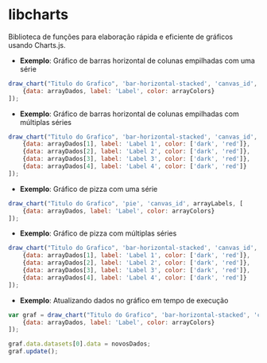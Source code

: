 # libcharts
Biblioteca de funções para elaboração rápida e eficiente de gráficos usando Charts.js.

* **Exemplo**: Gráfico de barras horizontal de colunas empilhadas com uma série
```javascript
draw_chart("Titulo do Grafico", 'bar-horizontal-stacked', 'canvas_id', arrayLabels, [
    {data: arrayDados, label: 'Label', color: arrayColors}
]);
```

* **Exemplo**: Gráfico de barras horizontal de colunas empilhadas com múltiplas séries
```javascript
draw_chart("Titulo do Grafico", 'bar-horizontal-stacked', 'canvas_id', arrayLabels, [
    {data: arrayDados[1], label: 'Label 1', color: ['dark', 'red']},
    {data: arrayDados[2], label: 'Label 2', color: ['dark', 'red']},
    {data: arrayDados[3], label: 'Label 3', color: ['dark', 'red']},
    {data: arrayDados[4], label: 'Label 4', color: ['dark', 'red']}
]);
```

* **Exemplo**: Gráfico de pizza com uma série
```javascript
draw_chart("Titulo do Grafico", 'pie', 'canvas_id', arrayLabels, [
    {data: arrayDados, label: 'Label', color: arrayColors}
]);
```

* **Exemplo**: Gráfico de pizza com múltiplas séries
```javascript
draw_chart("Titulo do Grafico", 'bar-horizontal-stacked', 'canvas_id', arrayLabels, [
    {data: arrayDados[1], label: 'Label 1', color: ['dark', 'red']},
    {data: arrayDados[2], label: 'Label 2', color: ['dark', 'red']},
    {data: arrayDados[3], label: 'Label 3', color: ['dark', 'red']},
    {data: arrayDados[4], label: 'Label 4', color: ['dark', 'red']}
]);
```

* **Exemplo**: Atualizando dados no gráfico em tempo de execução
```javascript
var graf = draw_chart("Titulo do Grafico", 'bar-horizontal-stacked', 'canvas_id', arrayLabels, [
    {data: arrayDados, label: 'Label', color: arrayColors}
]);

graf.data.datasets[0].data = novosDados;
graf.update();
```

